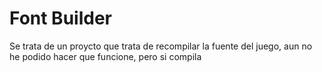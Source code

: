 # Font Builder

Se trata de un proycto que trata de recompilar la fuente del juego, aun no he podido hacer que funcione, pero si compila
